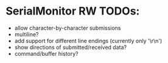 # SerialMonitor RW TODOs:
 - allow character-by-character submissions
 - multiline?
 - add support for different line endings (currently only '\r\n') 
 - show directions of submitted/received data?
 - command/buffer history?